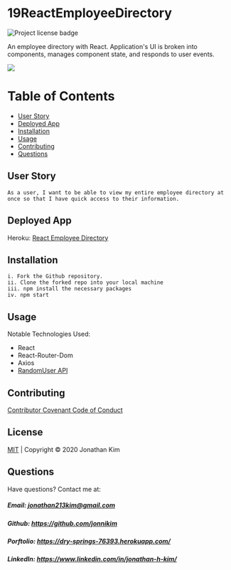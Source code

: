 # 19ReactEmployeeDirectory

![Project license badge](https://img.shields.io/badge/license-MIT-brightgreen)

An employee directory with React. Application's UI is broken into components, manages component state, and responds to user events.

<img src="/public/assets/images/EmployeeDirectory.gif?raw=true">

# Table of Contents

- [User Story](#User-Story)
- [Deployed App](#Deployed-App)
- [Installation](#Installation)
- [Usage](#Usage)
- [Contributing](#Contributing)
- [Questions](#Questions)

## User Story

```
As a user, I want to be able to view my entire employee directory at once so that I have quick access to their information.
```

## Deployed App

Heroku: [React Employee Directory](https://murmuring-sierra-54474.herokuapp.com/)

## Installation

```
i. Fork the Github repository.
ii. Clone the forked repo into your local machine
iii. npm install the necessary packages
iv. npm start
```

## Usage

Notable Technologies Used:

- React
- React-Router-Dom
- Axios
- [RandomUser API](https://randomuser.me/)

## Contributing

[Contributor Covenant Code of Conduct](https://www.contributor-covenant.org/version/2/0/code_of_conduct/code_of_conduct.md)

## License

[MIT](https://github.com/jonnikim/18PWA-BudgetTracker/blob/master/LICENSE) | Copyright © 2020 Jonathan Kim

## Questions

Have questions? Contact me at:

##### Email: jonathan213kim@gmail.com

##### Github: https://github.com/jonnikim

##### Porftolio: https://dry-springs-76393.herokuapp.com/

##### LinkedIn: https://www.linkedin.com/in/jonathan-h-kim/
